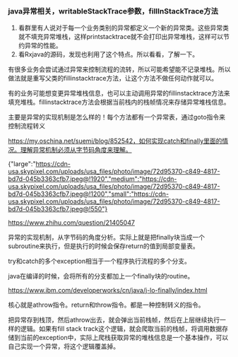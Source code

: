 ### java异常相关，writableStackTrace参数，fillInStackTrace方法



1. 看群里有人说对于每一个业务类别的异常都定义一个新的异常类。这些异常类就不填充异常堆栈，这样printstacktrace就不会打印出异常堆栈，这样可以节约异常的性能。
2. 看Rxjava的源码，发现也利用了这个特点。所以看看，了解一下。



有很多业务会尝试通过异常来控制流程的流转，所以可能希望能不记录堆栈。所以做法就是重写父类的fillinstacktrace方法，让这个方法不做任何动作就可以。



有的业务可能想变更异常堆栈信息，也可以主动调用异常的fillinstacktrace方法来填充堆栈。fillinstacktrace方法会根据当前栈内的栈帧情况来存储异常堆栈信息。





主要是异常的实现机制是怎么样的！每个方法都有一个异常表，通过goto指令来控制流程转义

https://my.oschina.net/suemi/blog/852542，如何实现catch和finally里面的情况。理解异常机制必须从字节码角度来理解。



{"large":"https://cdn-usa.skypixel.com/uploads/usa_files/photo/image/72d95370-c849-4817-bd7d-045b3363cfb7.jpeg@!1920","medium":"https://cdn-usa.skypixel.com/uploads/usa_files/photo/image/72d95370-c849-4817-bd7d-045b3363cfb7.jpeg@!1200","small":"https://cdn-usa.skypixel.com/uploads/usa_files/photo/image/72d95370-c849-4817-bd7d-045b3363cfb7.jpeg@!550"}



https://www.zhihu.com/question/21405047



异常的实现机制，从字节码的角度分析。实际上就是把finally块当成一个subroutine来执行，但是执行的时候会保存return的值到局部变量表。



try和catch的多个exception相当于一个程序执行流程的多个分支。

java在编译的时候，会将所有的分支都加上一个finally块的routine。



https://www.ibm.com/developerworks/cn/java/j-lo-finally/index.html 

核心就是athrow指令。return和throw指令。都是一种控制转义的指令。

把异常存到栈顶，然后athrow出去，就会弹出当前栈帧，然后在上层继续执行一样的逻辑。如果有fill stack track这个逻辑，就会爬取当前的栈帧，将调用数据存储到当前的exception中，实际上爬栈获取异常的堆栈信息是一个基本操作，可以自己实现一个异常，将这个逻辑覆盖掉。


